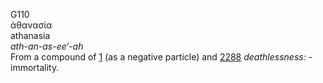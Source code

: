 <body>
  <p>G110<br>  ἀθανασία  <br> athanasia  <br><i>ath-an-as-ee‘-ah </i><br>From a compound of <a href="g0001.htm">1</a> (as a negative particle) and <a href="g2288.htm">2288</a>  <i>deathlessness:</i> - immortality.<br></p>
 </body>